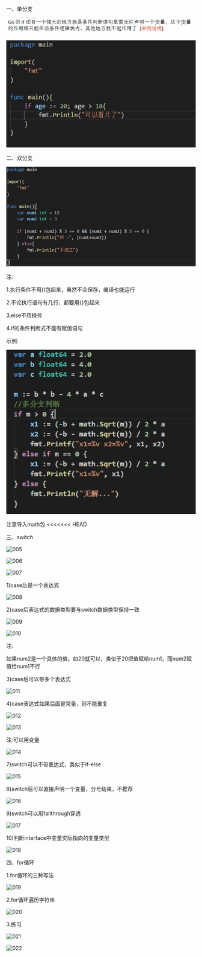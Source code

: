 一、单分支

![001](001.png)

![002](002.png)

二、双分支

![003](003.png)

注:

1.执行条件不用()包起来，虽然不会保存，编译也能运行

2.不论执行语句有几行，都要用{}包起来

3.else不用换号

4.if的条件判断式不能有赋值语句

示例:

![004](004.png)

注意导入math包
<<<<<<< HEAD

三、switch

![005](D:\Golang_Notes\Golang流程控制\005.png)

![006](D:\Golang_Notes\Golang流程控制\006.png)

![007](D:\Golang_Notes\Golang流程控制\007.png)

1)case后是一个表达式

![008](D:\Golang_Notes\Golang流程控制\008.png)

2)case后表达式的数据类型要与switch数据类型保持一致

![009](D:\Golang_Notes\Golang流程控制\009.png)

![010](D:\Golang_Notes\Golang流程控制\010.png)

注:

如果num2是一个具体的值，如20就可以，类似于20把值赋给num1，而num2赋值给num1不行

3)case后可以带多个表达式

![011](D:\Golang_Notes\Golang流程控制\011.png)

4)case表达式如果后面是常量，则不能重复

![012](D:\Golang_Notes\Golang流程控制\012.png)

![013](D:\Golang_Notes\Golang流程控制\013.png)

注:可以用变量

![014](D:\Golang_Notes\Golang流程控制\014.png)

7)switch可以不带表达式，类似于if-else

![015](D:\Golang_Notes\Golang流程控制\015.png)

8)switch后可以直接声明一个变量，分号结束，不推荐

![016](D:\Golang_Notes\Golang流程控制\016.png)

9)switch可以用fallthrough穿透

![017](D:\Golang_Notes\Golang流程控制\017.png)

10)判断interface中变量实际指向的变量类型

![018](D:\Golang_Notes\Golang流程控制\018.png)

四、for循环

1.for循环的三种写法

![019](D:\Golang_Notes\Golang流程控制\019.png)

2.for循环遍历字符串

![020](D:\Golang_Notes\Golang流程控制\020.png)

3.练习

![021](D:\Golang_Notes\Golang流程控制\021.png)

![022](D:\Golang_Notes\Golang流程控制\022.png)

